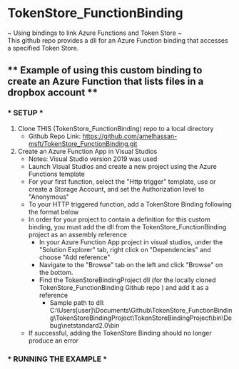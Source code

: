 # TokenStore_FunctionBinding
~ Using bindings to link Azure Functions and Token Store ~ <br />
This github repo provides a dll for an Azure Function binding that accesses a specified Token Store. <br />
## ** Example of using this custom binding to create an Azure Function that lists files in a dropbox account **
### * SETUP *
1. Clone THIS (TokenStore_FunctionBinding) repo to a local directory 
	- Github Repo Link: https://github.com/amelhassan-msft/TokenStore_FunctionBinding.git
2. Create an Azure Function App in Visual Studios 
	- Notes: Visual Studio version 2019 was used 
	- Launch Visual Studios and create a new project using the Azure Functions template 
	-  For your first function, select the "Http trigger" template, use or create a Storage Account, and set the Authorization level to "Anonymous" 
	- To your HTTP triggered function, add a TokenStore Binding following the format below
	- In order for your project to contain a definition for this custom binding, you must add the dll from the TokenStore_FunctionBinding project as an assembly reference 
		- In your Azure Function App project in visual studios, under the "Solution Explorer" tab, right click on "Dependencies" and choose "Add reference" 
		- Navigate to the "Browse" tab on the left and click "Browse" on the bottom. 
		- Find the TokenStoreBindingProject dll (for the locally cloned  TokenStore_FunctionBinding Github repo ) and add it as a reference 
			- Sample path to dll: C:\Users\[user]\Documents\Github\TokenStore_FunctionBinding\TokenStoreBindingProject\TokenStoreBindingProject\bin\Debug\netstandard2.0\bin
	- If successful, adding the TokenStore Binding should no longer produce an error 
### * RUNNING THE EXAMPLE *
